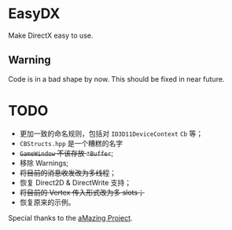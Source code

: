 # EasyDX
Make DirectX easy to use.

## Warning

Code is in a bad shape by now. This should be fixed in near future.

# TODO

* 更加一致的命名规则，包括对 `ID3D11DeviceContext` `Cb` 等；
* `CBStructs.hpp` 是一个糟糕的名字
* ~~`GameWindow` 不该存放 `*Buffer`~~;
* 移除 Warnings;
* ~~将目前的消息收发改为多线程~~；
* 恢复 Direct2D & DirectWrite 支持；
* ~~将目前的 Vertex 传入形式改为多 slots；~~
* 恢复原来的示例。

Special thanks to the [aMazing Project](https://github.com/AntiMoron/aMazing).